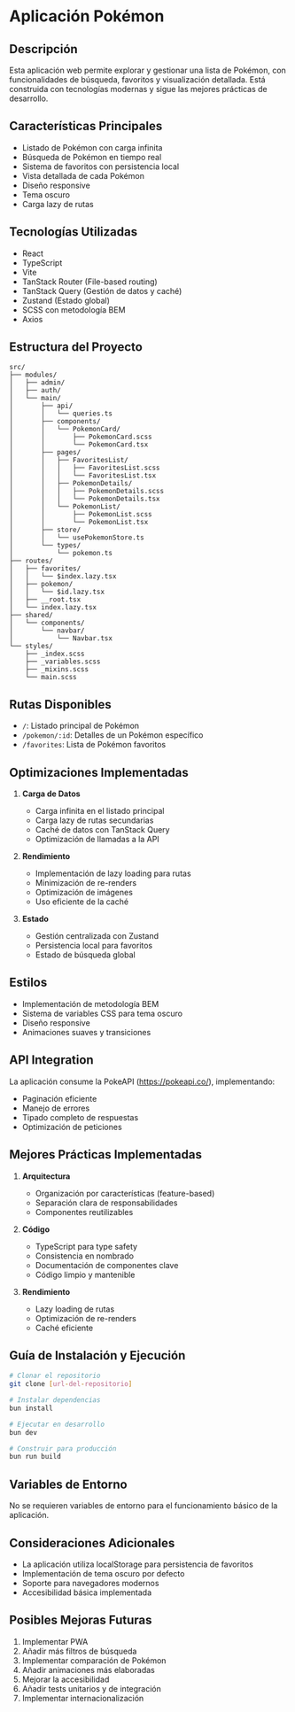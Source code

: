 # Aplicación Pokémon

## Descripción

Esta aplicación web permite explorar y gestionar una lista de Pokémon, con funcionalidades de búsqueda, favoritos y visualización detallada. Está construida con tecnologías modernas y sigue las mejores prácticas de desarrollo.

## Características Principales

- Listado de Pokémon con carga infinita
- Búsqueda de Pokémon en tiempo real
- Sistema de favoritos con persistencia local
- Vista detallada de cada Pokémon
- Diseño responsive
- Tema oscuro
- Carga lazy de rutas

## Tecnologías Utilizadas

- React
- TypeScript
- Vite
- TanStack Router (File-based routing)
- TanStack Query (Gestión de datos y caché)
- Zustand (Estado global)
- SCSS con metodología BEM
- Axios

## Estructura del Proyecto

```
src/
├── modules/
│   ├── admin/
│   ├── auth/
│   └── main/
│       ├── api/
│       │   └── queries.ts
│       ├── components/
│       │   └── PokemonCard/
│       │       ├── PokemonCard.scss
│       │       └── PokemonCard.tsx
│       ├── pages/
│       │   ├── FavoritesList/
│       │   │   ├── FavoritesList.scss
│       │   │   └── FavoritesList.tsx
│       │   ├── PokemonDetails/
│       │   │   ├── PokemonDetails.scss
│       │   │   └── PokemonDetails.tsx
│       │   └── PokemonList/
│       │       ├── PokemonList.scss
│       │       └── PokemonList.tsx
│       ├── store/
│       │   └── usePokemonStore.ts
│       └── types/
│           └── pokemon.ts
├── routes/
│   ├── favorites/
│   │   └── $index.lazy.tsx
│   ├── pokemon/
│   │   └── $id.lazy.tsx
│   ├── __root.tsx
│   └── index.lazy.tsx
├── shared/
│   └── components/
│       └── navbar/
│           └── Navbar.tsx
└── styles/
    ├── _index.scss
    ├── _variables.scss
    ├── _mixins.scss
    └── main.scss
```

## Rutas Disponibles

- `/`: Listado principal de Pokémon
- `/pokemon/:id`: Detalles de un Pokémon específico
- `/favorites`: Lista de Pokémon favoritos

## Optimizaciones Implementadas

1. **Carga de Datos**

   - Carga infinita en el listado principal
   - Carga lazy de rutas secundarias
   - Caché de datos con TanStack Query
   - Optimización de llamadas a la API

2. **Rendimiento**

   - Implementación de lazy loading para rutas
   - Minimización de re-renders
   - Optimización de imágenes
   - Uso eficiente de la caché

3. **Estado**
   - Gestión centralizada con Zustand
   - Persistencia local para favoritos
   - Estado de búsqueda global

## Estilos

- Implementación de metodología BEM
- Sistema de variables CSS para tema oscuro
- Diseño responsive
- Animaciones suaves y transiciones

## API Integration

La aplicación consume la PokeAPI (https://pokeapi.co/), implementando:

- Paginación eficiente
- Manejo de errores
- Tipado completo de respuestas
- Optimización de peticiones

## Mejores Prácticas Implementadas

1. **Arquitectura**

   - Organización por características (feature-based)
   - Separación clara de responsabilidades
   - Componentes reutilizables

2. **Código**

   - TypeScript para type safety
   - Consistencia en nombrado
   - Documentación de componentes clave
   - Código limpio y mantenible

3. **Rendimiento**
   - Lazy loading de rutas
   - Optimización de re-renders
   - Caché eficiente

## Guía de Instalación y Ejecución

```bash
# Clonar el repositorio
git clone [url-del-repositorio]

# Instalar dependencias
bun install

# Ejecutar en desarrollo
bun dev

# Construir para producción
bun run build
```

## Variables de Entorno

No se requieren variables de entorno para el funcionamiento básico de la aplicación.

## Consideraciones Adicionales

- La aplicación utiliza localStorage para persistencia de favoritos
- Implementación de tema oscuro por defecto
- Soporte para navegadores modernos
- Accesibilidad básica implementada

## Posibles Mejoras Futuras

1. Implementar PWA
2. Añadir más filtros de búsqueda
3. Implementar comparación de Pokémon
4. Añadir animaciones más elaboradas
5. Mejorar la accesibilidad
6. Añadir tests unitarios y de integración
7. Implementar internacionalización
